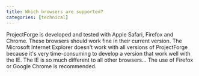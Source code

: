 ```yaml
---
title: Which browsers are supported?
categories: [technical]
---
```


ProjectForge is developed and tested with Apple Safari, Firefox and Chrome. These browsers should work fine in their current version. The Microsoft Internet Explorer doesn't work with all versions of ProjectForge because it's very time-consuming to develop a version that work well with the IE. The IE is so much different to all other browsers... The use of Firefox or Google Chrome is recommended.

